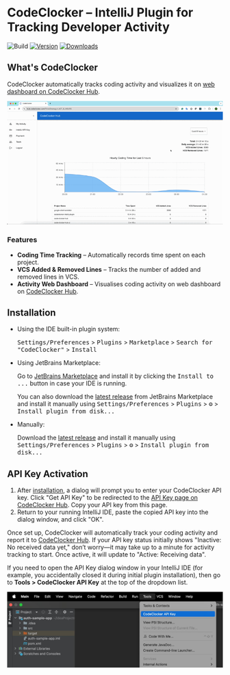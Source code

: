# CodeClocker – IntelliJ Plugin for Tracking Developer Activity

![Build](https://github.com/codeclocker/codeclocker-intellij-plugin/actions/workflows/gradle.yml/badge.svg)
[![Version](https://img.shields.io/jetbrains/plugin/v/MARKETPLACE_ID.svg)](https://plugins.jetbrains.com/plugin/26962)
[![Downloads](https://img.shields.io/jetbrains/plugin/d/MARKETPLACE_ID.svg)](https://plugins.jetbrains.com/plugin/26962)

<!-- Plugin description -->

## What's CodeClocker

CodeClocker automatically tracks coding activity and visualizes it on [web dashboard on CodeClocker Hub](https://hub.codeclocker.com/).

![Demo](https://raw.githubusercontent.com/codeclocker/codeclocker-intellij-plugin/main/docs/img/demo.gif)

### Features

* **Coding Time Tracking** – Automatically records time spent on each project.
* **VCS Added & Removed Lines** – Tracks the number of added and removed lines in VCS.
* **Activity Web Dashboard** – Visualises coding activity on web dashboard on [CodeClocker Hub](https://hub.codeclocker.com/).

<!-- Plugin description end -->

## Installation

- Using the IDE built-in plugin system:
  
  <kbd>Settings/Preferences</kbd> > <kbd>Plugins</kbd> > <kbd>Marketplace</kbd> > <kbd>Search for "CodeClocker"</kbd> >
  <kbd>Install</kbd>
  
- Using JetBrains Marketplace:

  Go to [JetBrains Marketplace](https://plugins.jetbrains.com/plugin/26962) and install it by clicking the <kbd>Install to ...</kbd> button in case your IDE is running.

  You can also download the [latest release](https://plugins.jetbrains.com/plugin/26962/versions) from JetBrains Marketplace and install it manually using
  <kbd>Settings/Preferences</kbd> > <kbd>Plugins</kbd> > <kbd>⚙️</kbd> > <kbd>Install plugin from disk...</kbd>

- Manually:

  Download the [latest release](https://github.com/codeclocker/codeclocker-intellij-plugin/releases/latest) and install it manually using
  <kbd>Settings/Preferences</kbd> > <kbd>Plugins</kbd> > <kbd>⚙️</kbd> > <kbd>Install plugin from disk...</kbd>

## API Key Activation

1. After [installation](#installation), a dialog will prompt you to enter your CodeClocker API key. 
  Click "Get API Key" to be redirected to the [API Key page on CodeClocker Hub](https://hub.codeclocker.com/api-key). 
  Copy your API key from this page.
2. Return to your running IntelliJ IDE, paste the copied API key into the dialog window, and click "OK".

Once set up, CodeClocker will automatically track your coding activity and report it to [CodeClocker Hub](https://hub.codeclocker.com). 
If your API key status initially shows "Inactive: No received data yet," don’t worry—it may take up to a minute for activity tracking to start. 
Once active, it will update to "Active: Receiving data".

If you need to open the API Key dialog window in your IntelliJ IDE (for example, you accidentally closed it during initial plugin installation), then go to **Tools > CodeClocker API Key** at the top of the dropdown list.

![API key menu](docs/img/api-key-menu.jpg)
